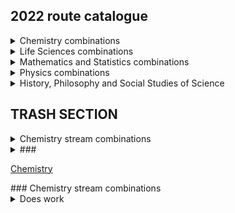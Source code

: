 ## 2022 route catalogue

<details>
    <summary>Chemistry combinations</summary> 
    
    <ul>
        <li><details>
            <summary>Inorganic & Materials Chemistry</summary>
        <ul>
            <li><a href="url"> + Physics </a></li> 
            <li><a href="url"> + History, Philosophy and Social Studies of Science </a></li>
        </ul>
        </details></li>

        <li><details>
            <summary>Physical Chemistry</summary>
        </details></li>

        <li><details>
            <summary>Organic Chemistry</summary>
         <ul>
            <li><a href="url"> + Biomedical Sciences </a></li>
            <li><a href="url"> + Genetics, Evolution and Environment </a></li>
            <li><a href="url"> + Molecular and Cell Biology </a></li>
            <li><a href="url"> + Neuroscience and Psychology </a></li>
            <li><a href="url"> + History, Philosophy and Social Studies of Science </a></li>
        </ul>
            </details></li> 
    </details>

    <details>
        <summary>Geoscience combinations</summary>
      <ul>
          <li><a href="url"> + Genetics, Evolution and Environment</a></li>
          <li><a href="url"> + History, Philosophy and Social Studies of Science</a></li> 
          <li><a href="url"> + Physical Chemistry</a></li>
          <li><a href="url"> + Astrophysics</a></li>
          <li><a href="url"> + Physics</a></li>
          <li><a href="url"> + History, Philosophy and Social Studies of Science</a></li>
      </ul>

    </ul>
</details>

<details>
    <summary>Life Sciences combinations</summary>
    Biomedical Sciences
    <ul>
        <li><a href="url"> + Organic Chemistry</a></li>
        <li><a href="url"> + Medical Physics</a></li>
        <li><a href="url"> + (Maths & Stats)</a></li>
        <li><a href="url"> + History, Philosophy and Social Studies of Science</a></li>
    </ul>
    Genetics, Evolution and Environment
    <ul>
        <li><a href="url"> + Organic Chemistry</a></li>
        <li><a href="url"> + Earth and Environment</a></li>
        <li><a href="url"> + (Maths and Stats)</a></li>
        <li><a href="url"> + History, Philosophy and Social Studies of Science</a></li>
    </ul>
    Molecular and Cell Biology
    <ul>
        <li><a href="url"> + Astrophysics</a></li>
        <li><a href="url"> + Physics</a></li>
        <li><a href="url"> + Organic Chemistry</a></li>
        <li><a href="url"> + (Maths & Stats)</a></li>
        <li><a href="url"> + History, Philosophy and Social Studies of Science</a></li>
    </ul>
    Neuroscience and Psychology
    <ul>
        <li><a href="url"> + Organic Chemistry</a></li>
        <li><a href="url"> + Medical Physics</a></li>
        <li><a href="url"> + (Maths & Stats)</a></li>
        <li><a href="url"> + History, Philosophy and Social Studies of Science</a></li>
    </ul>
</details>

<details>
  <summary>Mathematics and Statistics combinations</summary>
  <ul>
      <li><a href="url"> + Physical Chemistry</a></li>
      <li><a href="url"> + Biomedical Sciences</a></li>
      <li><a href="url"> + Genetics, Evolution and Environment</a></li>
      <li><a href="url"> + Molecular and Cell Biology</a></li>
      <li><a href="url">  + Neuroscience and Psychology</a></li>
      <li><a href="url"> + Physics</a></li>
      <li><a href="url"> + Astrophysics</a></li>
  </ul>
  NOTE: Maths & Stats can only be pursued as a minor stream - your other stream MUST be your major stream for year 3 (and year 4 if you stay for the MSci).

</details>

<details>
  <summary>Physics combinations</summary>
    
 Astrophysics
 <ul>
    <li><a href="url"> + Physical Chemistry</a></li>
    <li><a href="url"> + Geoscience</a></li>
    <li><a href="url"> + Molecular and Cell Biology</a></li>
    <li><a href="url"> + History, Philosophy and Social Studies of Science</a></li>
    <li><a href="url"> + (Maths & Stats)</a></li>
  </ul>
  Physics 
  <ul>
    <li><a href="url"> + Inorganic and Materials Chemistry</a></li>
    <li><a href="url"> + Physical Chemistry</a></li>
    <li><a href="url"> + Geoscience</a></li>
    <li><a href="url"> + Molecular and Cell Biology</a></li>
    <li><a href="url"> + (Maths & Stats)</a></li>
    <li><a href="url"> + History, Philosophy and Social Studies of Science</a></li>
    <li><a href="url"> + Biomedical Sciences</a></li>
    <li><a href="url"> + Neuroscience and Psychology</a></li>
    <li><a href="url"> + History, Philosophy and Social Studies of Science</a></li>
  </ul>
  </details>

<details>
  <summary>History, Philosophy and Social Studies of Science</summary>
  <ul>
      <li><a href="url"> + Inorganic & Materials Chemistry</a></li>
      <li><a href="url"> + Organic Chemistry</a></li>
      <li><a href="url"> + Physical Chemistry</a></li>
      <li><a href="url"> + Geoscience</a></li>
      <li><a href="url"> + Biomedical Sciences</a></li>
      <li><a href="url"> + Genetics, Evolution and Environment</a></li>
      <li><a href="url"> + Molecular and Cell Biology</a></li>
      <li><a href="url"> + Neuroscience and Psychology</a></li>
      <li><a href="url"> + Astrophysics</a></li>
      <li><a href="url"> + Physics</a></li>
      <li><a href="url"> + Medical Physics</a></li>
   </ul>
  
</details>



## TRASH SECTION

<details>
  <summary>Chemistry stream combinations</summary>
  Your content here...  
  
  > markup like blockquotes should even work on github!  
  
  more content here...
</details>

<details>
  <summary>###</summary>
  Your content here...
  > markup like blockquote's should even work on github!
  more content here...
</details>


[Chemistry](#CHM)
<div id="CHM"></div>
### Chemistry stream combinations
<details><summary>Does work</summary>  
[hi](https://hello.ca) 
</details>

